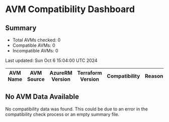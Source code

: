 # AVM Compatibility Dashboard

## Summary

- Total AVMs checked: 0
- Compatible AVMs: 0
- Incompatible AVMs: 0

Last updated: Sun Oct  6 15:04:00 UTC 2024


| AVM Name | AVM Source | AzureRM Version | Terraform Version | Compatibility | Reason | Module Version | AzureRM Constraints |
|----------|------------|-----------------|-------------------|---------------|--------|----------------|---------------------|
## No AVM Data Available
No compatibility data was found. This could be due to an error in the compatibility check process or an empty summary file.
